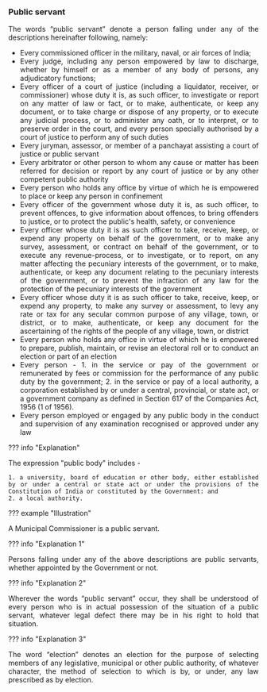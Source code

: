 ### Public servant
<div style="text-align: justify">

The words “public servant” denote a person falling under any of the descriptions hereinafter following, namely:

</div>

- <div style="text-align: justify"> Every commissioned officer in the military, naval, or air forces of India;
- <div style="text-align: justify"> Every judge, including any person empowered by law to discharge, whether by himself or as a member of any body of persons, any adjudicatory functions;
- <div style="text-align: justify"> Every officer of a court of justice (including a liquidator, receiver, or commissioner) whose duty it is, as such officer, to investigate or report on any matter of law or fact, or to make, authenticate, or keep any document, or to take charge or dispose of any property, or to execute any judicial process, or to administer any oath, or to interpret, or to preserve order in the court, and every person specially authorised by a court of justice to perform any of such duties
- <div style="text-align: justify"> Every juryman, assessor, or member of a panchayat assisting a court of justice or public servant
- <div style="text-align: justify"> Every arbitrator or other person to whom any cause or matter has been referred for decision or report by any court of justice or by any other competent public authority
- <div style="text-align: justify"> Every person who holds any office by virtue of which he is empowered to place or keep any person in confinement
- <div style="text-align: justify"> Every officer of the government whose duty it is, as such officer, to prevent offences, to give information about offences, to bring offenders to justice, or to protect the public's health, safety, or convenience
- <div style="text-align: justify"> Every officer whose duty it is as such officer to take, receive, keep, or expend any property on behalf of the government, or to make any survey, assessment, or contract on behalf of the government, or to execute any revenue-process, or to investigate, or to report, on any matter affecting the pecuniary interests of the government, or to make, authenticate, or keep any document relating to the pecuniary interests of the government, or to prevent the infraction of any law for the protection of the pecuniary interests of the government
- <div style="text-align: justify"> Every officer whose duty it is as such officer to take, receive, keep, or expend any property, to make any survey or assessment, to levy any rate or tax for any secular common purpose of any village, town, or district, or to make, authenticate, or keep any document for the ascertaining of the rights of the people of any village, town, or district
- <div style="text-align: justify"> Every person who holds any office in virtue of which he is empowered to prepare, publish, maintain, or revise an electoral roll or to conduct an election or part of an election
- <div style="text-align: justify"> Every person -
    1. in the service or pay of the government or remunerated by fees or commission for the performance of any public duty by the government;
    2. in the service or pay of a local authority, a corporation established by or under a central, provincial, or state act, or a government company as defined in Section 617 of the Companies Act, 1956 (1 of 1956).
- <div style="text-align: justify"> Every person employed or engaged by any public body in the conduct and supervision of any examination recognised or approved under any law </div>

??? info "Explanation"
    <div style="text-align: justify"> The expression "public body" includes -

    1. a university, board of education or other body, either established by or under a central or state act or under the provisions of the Constitution of India or constituted by the Government: and
    2. a local authority.

??? example "Illustration"
    <div style="text-align: justify"> A Municipal Commissioner is a public servant.

??? info "Explanation 1"
    <div style="text-align: justify"> Persons falling under any of the above descriptions are public servants, whether appointed by the Government or not.

??? info "Explanation 2"
    <div style="text-align: justify"> Wherever the words “public servant” occur, they shall be understood of every person who is in actual possession of the situation of a public servant, whatever legal defect there may be in his right to hold that situation.

??? info "Explanation 3"
    <div style="text-align: justify"> The word “election” denotes an election for the purpose of selecting members of any legislative, municipal or other public authority, of whatever character, the method of selection to which is by, or under, any law prescribed as by election.

